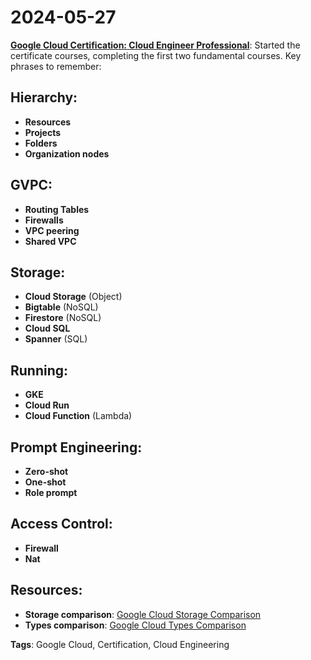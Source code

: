 # 2024-05-27

**[Google Cloud Certification: Cloud Engineer Professional](https://www.coursera.org/professional-certificates/cloud-engineering-gcp)**: Started the certificate courses, completing the first two fundamental courses. Key phrases to remember:

## Hierarchy:
- **Resources**
- **Projects**
- **Folders**
- **Organization nodes**

## GVPC:
- **Routing Tables**
- **Firewalls**
- **VPC peering**
- **Shared VPC**

## Storage:
- **Cloud Storage** (Object)
- **Bigtable** (NoSQL)
- **Firestore** (NoSQL)
- **Cloud SQL**
- **Spanner** (SQL)

## Running:
- **GKE**
- **Cloud Run**
- **Cloud Function** (Lambda)

## Prompt Engineering:
- **Zero-shot**
- **One-shot**
- **Role prompt**

## Access Control:
- **Firewall**
- **Nat**

## Resources:
- **Storage comparison**: [Google Cloud Storage Comparison](https://cloud.google.com/compute/docs/disks)
- **Types comparison**: [Google Cloud Types Comparison](https://cloud.google.com/compute/docs/machine-resource)


**Tags**: Google Cloud, Certification, Cloud Engineering
